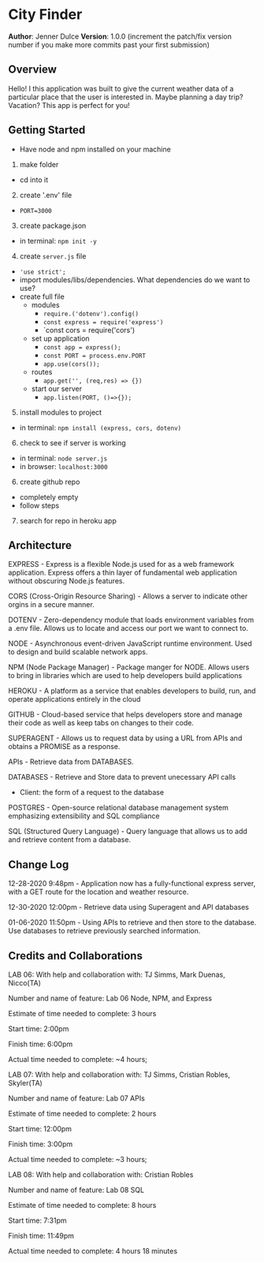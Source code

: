 # City Finder

**Author**: Jenner Dulce
**Version**: 1.0.0 (increment the patch/fix version number if you make more commits past your first submission)

## Overview
<!-- Provide a high level overview of what this application is and why you are building it, beyond the fact that it's an assignment for this class. (i.e. What's your problem domain?) -->
Hello! I this application was built to give the current weather data of a particular place that the user is interested in. Maybe planning a day trip? Vacation? This app is perfect for you!

## Getting Started
<!-- What are the steps that a user must take in order to build this app on their own machine and get it running? -->
- Have node and npm installed on your machine
1. make folder
  - cd into it
2. create '.env' file
  - `PORT=3000`
3. create package.json
  - in terminal: `npm init -y`
4. create `server.js` file
  - `'use strict';`
  - import modules/libs/dependencies. What dependencies do we want to use?
  - create full file
    - modules
      - `require.('dotenv').config()`
      - `const express = require('express')`
      - `const cors = require('cors')
    - set up application
      - `const app = express();`
      - `const PORT = process.env.PORT`
      - `app.use(cors());`
    - routes
      - `app.get('', (req,res) => {})`
    - start our server
      - `app.listen(PORT, ()=>{});`
5. install modules to project
  - in terminal: `npm install (express, cors, dotenv)`
6. check to see if server is working
  - in terminal: `node server.js`
  - in browser: `localhost:3000`
6. create github repo
  - completely empty
  - follow steps
7. search for repo in heroku app

## Architecture
<!-- Provide a detailed description of the application design. What technologies (languages, libraries, etc) you're using, and any other relevant design information. -->
EXPRESS - Express is a flexible Node.js used for as a web framework application. Express offers a thin layer of fundamental web application without obscuring Node.js features.

CORS (Cross-Origin Resource Sharing) - Allows a server to indicate other orgins in a secure manner.

DOTENV - Zero-dependency module that loads environment variables from a .env file. Allows us to locate and access our port we want to connect to.

NODE - Asynchronous event-driven JavaScript runtime environment. Used to design and build scalable network apps.

NPM (Node Package Manager) - Package manger for NODE. Allows users to bring in libraries which are used to help developers build applications

HEROKU - A platform as a service that enables developers to build, run, and operate applications entirely in the cloud

GITHUB - Cloud-based service that helps developers store and manage their code as well as keep tabs on changes to their code.

SUPERAGENT - Allows us to request data by using a URL from APIs and obtains a PROMISE as a response.

APIs - Retrieve data from DATABASES.

DATABASES - Retrieve and Store data to prevent unecessary API calls
  - Client: the form of a request to the database

POSTGRES - Open-source relational database management system emphasizing extensibility and SQL compliance

SQL (Structured Query Language) - Query language that allows us to add and retrieve content from a database.

## Change Log
<!-- Use this area to document the iterative changes made to your application as each feature is successfully implemented. -->
12-28-2020 9:48pm - Application now has a fully-functional express server, with a GET route for the location and weather resource.

12-30-2020 12:00pm - Retrieve data using Superagent and API databases

01-06-2020 11:50pm - Using APIs to retrieve and then store to the database. Use databases to retrieve previously searched information.

## Credits and Collaborations
<!-- Give credit (and a link) to other people or resources that helped you build this application. -->
LAB 06:
With help and collaboration with: TJ Simms, Mark Duenas, Nicco(TA)

Number and name of feature: Lab 06 Node, NPM, and Express

Estimate of time needed to complete: 3 hours

Start time: 2:00pm

Finish time: 6:00pm

Actual time needed to complete: ~4 hours;


LAB 07:
With help and collaboration with: TJ Simms, Cristian Robles, Skyler(TA)

Number and name of feature: Lab 07 APIs

Estimate of time needed to complete: 2 hours

Start time: 12:00pm

Finish time: 3:00pm

Actual time needed to complete: ~3 hours;


LAB 08:
With help and collaboration with: Cristian Robles

Number and name of feature: Lab 08 SQL

Estimate of time needed to complete: 8 hours

Start time: 7:31pm

Finish time: 11:49pm

Actual time needed to complete: 4 hours 18 minutes